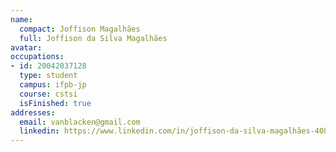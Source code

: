 ```yaml
---
name:
  compact: Joffison Magalhães
  full: Joffison da Silva Magalhães
avatar:
occupations:
- id: 20042037128
  type: student
  campus: ifpb-jp
  course: cstsi
  isFinished: true
addresses:
  email: vanblacken@gmail.com
  linkedin: https://www.linkedin.com/in/joffison-da-silva-magalhães-4085b616a/
---
```

